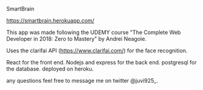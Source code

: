 SmartBrain

https://smartbrain.herokuapp.com/

This app was made following the UDEMY course "The Complete Web Developer in 2018: Zero to Mastery" by Andrei Neagoie.

Uses the clarifai API (https://www.clarifai.com/) for the face recognition.

React for the front end.
Nodejs and express for the back end.
postgresql for the database.
deployed on heroku.

any questions feel free to message me on twitter @juvi925_.